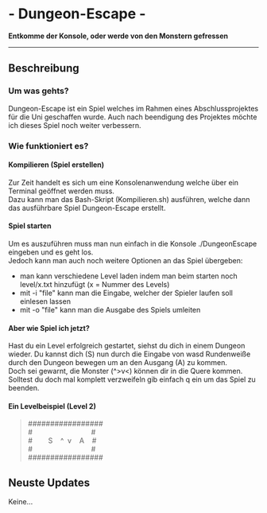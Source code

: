 # - Dungeon-Escape - #
**Entkomme der Konsole, oder werde von den Monstern gefressen**

---

## Beschreibung
### Um was gehts?
Dungeon-Escape ist ein Spiel welches im Rahmen eines Abschlussprojektes für die Uni geschaffen wurde.
Auch nach beendigung des Projektes möchte ich dieses Spiel noch weiter verbessern.  
 
### Wie funktioniert es?
#### Kompilieren (Spiel erstellen)
Zur Zeit handelt es sich um eine Konsolenanwendung welche über ein Terminal geöffnet werden muss.  
Dazu kann man das Bash-Skript (Kompilieren.sh) ausführen, welche dann das ausführbare Spiel Dungeon-Escape erstellt.

#### Spiel starten
Um es auszuführen muss man nun einfach in die Konsole ./DungeonEscape eingeben und es geht los.  
Jedoch kann man auch noch weitere Optionen an das Spiel übergeben:
- man kann verschiedene Level laden indem man beim starten noch level/x.txt hinzufügt (x = Nummer des Levels)
- mit -i "file" kann man die Eingabe, welcher der Spieler laufen soll einlesen lassen
- mit -o "file" kann man die Ausgabe des Spiels umleiten

#### Aber wie Spiel ich jetzt?
Hast du ein Level erfolgreich gestartet, siehst du dich in einem Dungeon wieder.
Du kannst dich (S) nun durch die Eingabe von wasd Rundenweiße durch den Dungeon bewegen um an den Ausgang (A) zu kommen.  
Doch sei gewarnt, die Monster (^>v<) können dir in die Quere kommen.  
Solltest du doch mal komplett verzweifeln gib einfach q ein um das Spiel zu beenden.  

#### Ein Levelbeispiel (Level 2)

> #################  
> \#&nbsp; &nbsp; &nbsp; &nbsp; &nbsp; &nbsp; &nbsp; &nbsp; &nbsp; &nbsp; &nbsp; &nbsp; &nbsp; &nbsp; &nbsp; #  
> \#&nbsp; &nbsp; &nbsp; &nbsp; S&nbsp; &nbsp; ^&nbsp; v&nbsp; &nbsp; A&nbsp; &nbsp; #  
> \#&nbsp; &nbsp; &nbsp; &nbsp; &nbsp; &nbsp; &nbsp; &nbsp; &nbsp; &nbsp; &nbsp; &nbsp; &nbsp; &nbsp; &nbsp; #  
> #################  

## Neuste Updates
Keine...
